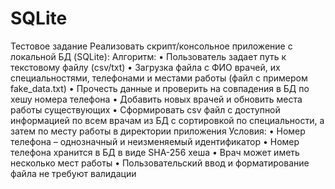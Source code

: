 # SQLite
Тестовое задание
Реализовать скрипт/консольное приложение с локальной БД (SQLite):
Алгоритм:
•	Пользователь задает путь к текстовому файлу (csv/txt)
•	Загрузка файла с ФИО врачей, их специальностями, телефонами и местами работы (файл с примером fake_data.txt)
•	Прочесть данные и проверить на совпадения в БД по хешу номера телефона
•	Добавить новых врачей и обновить места работы существующих
•	Сформировать csv файл с доступной информацией по всем врачам из БД с сортировкой по специальности, а затем по месту работы в директории приложения
Условия:
•	Номер телефона – однозначный и неизменяемый идентификатор
•	Номер телефона хранится в БД в виде SHA-256 хеша
•	Врач может иметь несколько мест работы
•	Пользовательский ввод и форматирование файла не требуют валидации
